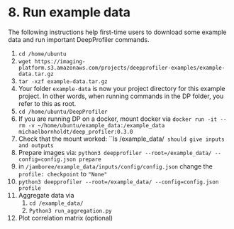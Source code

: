 # 8. Run example data

The following instructions help first-time users to download some example data and run important DeepProfiler commands.



1. `cd /home/ubuntu`
2. `wget https://imaging-platform.s3.amazonaws.com/projects/deepprofiler-examples/example-data.tar.gz`
3. `tar -xzf example-data.tar.gz`
4. Your folder `example-data` is now your project directory for this example project. In other words, when running commands in the DP folder, you refer to this as root.
5. `cd /home/ubuntu/DeepProfiler `
6. If you are running DP on a docker, mount docker via ``docker run -it --rm -v ~/home/ubuntu/example_data:/example_data michaelbornholdt/deep_profiler:0.3.0``
7. Check that the mount worked: ``ls /example_data/` should give inputs and outputs`
8. Prepare images via: ``python3 deepprofiler --root=/example_data/ --config=config.json prepare``
9. in ``/jamboree/example_data/inputs/config/config.json`` change the `profile: checkpoint` to ``"None"``
10. ``python3 deepprofiler --root=/example_data/ --config=config.json profile``
11. Aggregate data via
    1. `cd /example_data/`
    2. `Python3 run_aggregation.py`
12. Plot correlation matrix (optional)
